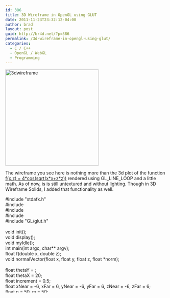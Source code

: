 ```yaml
---
id: 386
title: 3D Wireframe in OpenGL using GLUT
date: 2011-11-23T23:32:12-04:00
author: brad
layout: post
guid: http://br4d.net/?p=386
permalink: /3d-wireframe-in-opengl-using-glut/
categories:
  - C / C++
  - OpenGL / WebGL
  - Programming
---
```

[<img class="alignleft size-medium wp-image-387" src="http://br4d.net/wp-content/uploads/2015/01/3dwireframe-292x300.png" alt="3dwireframe" width="292" height="300" srcset="http://br4d.net/wp-content/uploads/2015/01/3dwireframe-292x300.png 292w, http://br4d.net/wp-content/uploads/2015/01/3dwireframe.png 490w" sizes="(max-width: 292px) 100vw, 292px" />](http://br4d.net/wp-content/uploads/2015/01/3dwireframe.png)

The wireframe you see here is nothing more than the 3d plot of the function [f(x,z) = 4\*cos(sqrt(x\*x+z*z))](http://www.wolframalpha.com/input/?i=plot+4*cos%28sqrt%28x*x%2Bz*z%29%29+from+-6+to+6) rendered using GL\_LINE\_LOOP and a little math. As of now, is is still untextured and without lighting. Though in 3D Wireframe Solids, I added that functionality as well.

<!--more-->

<div class="codecolorer-container cpp default" style="overflow:auto;white-space:nowrap;height:300px;">
  <div class="cpp codecolorer">
    <span class="co2">#include "stdafx.h"</span><br /> <span class="co2">#include <stdio.h></span><br /> <span class="co2">#include <stdlib.h></span><br /> <span class="co2">#include <math.h></span><br /> <span class="co2">#include "GL/glut.h"</span><br /> &nbsp;<br /> <span class="kw4">void</span> init<span class="br0">&#40;</span><span class="br0">&#41;</span><span class="sy4">;</span><br /> <span class="kw4">void</span> display<span class="br0">&#40;</span><span class="br0">&#41;</span><span class="sy4">;</span><br /> <span class="kw4">void</span> myIdle<span class="br0">&#40;</span><span class="br0">&#41;</span><span class="sy4">;</span><br /> <span class="kw4">int</span> main<span class="br0">&#40;</span><span class="kw4">int</span> argc, <span class="kw4">char</span><span class="sy2">**</span> argv<span class="br0">&#41;</span><span class="sy4">;</span><br /> <span class="kw4">float</span> f<span class="br0">&#40;</span><span class="kw4">double</span> x, <span class="kw4">double</span> z<span class="br0">&#41;</span><span class="sy4">;</span><br /> <span class="kw4">void</span> normalVector<span class="br0">&#40;</span><span class="kw4">float</span> x, <span class="kw4">float</span> y, <span class="kw4">float</span> z, <span class="kw4">float</span> <span class="sy2">*</span>norm<span class="br0">&#41;</span><span class="sy4">;</span><br /> &nbsp;<br /> <span class="kw4">float</span> thetaY <span class="sy1">=</span> <span class="nu0"></span><span class="sy4">;</span><br /> <span class="kw4">float</span> thetaX <span class="sy1">=</span> <span class="nu0">20</span><span class="sy4">;</span><br /> <span class="kw4">float</span> increment <span class="sy1">=</span> <span class="nu16">0.5</span><span class="sy4">;</span><br /> <span class="kw4">float</span> xNear <span class="sy1">=</span> <span class="sy2">-</span><span class="nu0">6</span>, xFar <span class="sy1">=</span> <span class="nu0">6</span>, yNear <span class="sy1">=</span> <span class="sy2">-</span><span class="nu0">6</span>, yFar <span class="sy1">=</span> <span class="nu0">6</span>, zNear <span class="sy1">=</span> <span class="sy2">-</span><span class="nu0">6</span>, zFar <span class="sy1">=</span> <span class="nu0">6</span><span class="sy4">;</span><br /> <span class="kw4">float</span> n <span class="sy1">=</span> <span class="nu0">50</span>, m <span class="sy1">=</span> <span class="nu0">50</span><span class="sy4">;</span><br /> &nbsp;<br /> <span class="kw4">void</span> init<span class="br0">&#40;</span><span class="br0">&#41;</span><br /> <span class="br0">&#123;</span><br /> &nbsp; &nbsp; glClearColor<span class="br0">&#40;</span><span class="nu16">1.0</span>, <span class="nu16">1.0</span>, <span class="nu16">1.0</span>, <span class="nu0"></span><span class="br0">&#41;</span><span class="sy4">;</span><br /> &nbsp; &nbsp; glMatrixMode<span class="br0">&#40;</span>GL_PROJECTION<span class="br0">&#41;</span><span class="sy4">;</span><br /> &nbsp; &nbsp; glOrtho<span class="br0">&#40;</span>xNear, xFar, yNear, yFar, zNear, zFar<span class="br0">&#41;</span><span class="sy4">;</span><br /> &nbsp; &nbsp; glColor3f<span class="br0">&#40;</span><span class="nu16">0.0</span>,<span class="nu16">0.0</span>,<span class="nu16">1.0</span><span class="br0">&#41;</span><span class="sy4">;</span><br /> &nbsp;<br /> <span class="br0">&#125;</span><br /> &nbsp;<br /> <span class="kw4">float</span> f<span class="br0">&#40;</span><span class="kw4">double</span> x, <span class="kw4">double</span> z<span class="br0">&#41;</span><br /> <span class="br0">&#123;</span><br /> &nbsp; &nbsp; <span class="kw1">return</span> <span class="nu0">4</span><span class="sy2">*</span><span class="kw3">cos</span><span class="br0">&#40;</span><span class="kw3">sqrt</span><span class="br0">&#40;</span>x<span class="sy2">*</span>x<span class="sy2">+</span>z<span class="sy2">*</span>z<span class="br0">&#41;</span><span class="br0">&#41;</span><span class="sy4">;</span><br /> <span class="br0">&#125;</span><br /> &nbsp;<br /> <span class="kw4">void</span> normalVector<span class="br0">&#40;</span><span class="kw4">float</span> x, <span class="kw4">float</span> y, <span class="kw4">float</span> z, <span class="kw4">float</span> <span class="sy2">*</span>norm<span class="br0">&#41;</span><br /> <span class="br0">&#123;</span><br /> &nbsp; &nbsp; norm<span class="br0">&#91;</span><span class="nu0"></span><span class="br0">&#93;</span> <span class="sy1">=</span> <span class="nu0">4</span><span class="sy2">*</span><span class="kw3">sin</span><span class="br0">&#40;</span><span class="kw3">sqrt</span><span class="br0">&#40;</span>x<span class="sy2">*</span>x<span class="sy2">+</span>z<span class="sy2">*</span>z<span class="br0">&#41;</span><span class="br0">&#41;</span><span class="sy2">*</span>x<span class="sy2">/</span><span class="kw3">sqrt</span><span class="br0">&#40;</span>x<span class="sy2">*</span>x<span class="sy2">+</span>z<span class="sy2">*</span>z<span class="br0">&#41;</span><span class="sy4">;</span><br /> &nbsp; &nbsp; norm<span class="br0">&#91;</span><span class="nu0">1</span><span class="br0">&#93;</span> <span class="sy1">=</span> <span class="nu0">1</span><span class="sy4">;</span><br /> &nbsp; &nbsp; norm<span class="br0">&#91;</span><span class="nu0">2</span><span class="br0">&#93;</span> <span class="sy1">=</span> <span class="nu0">4</span><span class="sy2">*</span><span class="kw3">sin</span><span class="br0">&#40;</span><span class="kw3">sqrt</span><span class="br0">&#40;</span>x<span class="sy2">*</span>x<span class="sy2">+</span>z<span class="sy2">*</span>z<span class="br0">&#41;</span><span class="br0">&#41;</span><span class="sy2">*</span>z<span class="sy2">/</span><span class="kw3">sqrt</span><span class="br0">&#40;</span>x<span class="sy2">*</span>x<span class="sy2">+</span>z<span class="sy2">*</span>z<span class="br0">&#41;</span><span class="sy4">;</span><br /> &nbsp; &nbsp; <span class="kw4">float</span> d <span class="sy1">=</span> norm<span class="br0">&#91;</span><span class="nu0"></span><span class="br0">&#93;</span><span class="sy2">*</span>norm<span class="br0">&#91;</span><span class="nu0"></span><span class="br0">&#93;</span> <span class="sy2">+</span> norm<span class="br0">&#91;</span><span class="nu0">1</span><span class="br0">&#93;</span><span class="sy2">*</span>norm<span class="br0">&#91;</span><span class="nu0">1</span><span class="br0">&#93;</span> <span class="sy2">+</span> norm<span class="br0">&#91;</span><span class="nu0">2</span><span class="br0">&#93;</span><span class="sy2">*</span>norm<span class="br0">&#91;</span><span class="nu0">2</span><span class="br0">&#93;</span><span class="sy4">;</span><br /> &nbsp; &nbsp; <span class="kw1">if</span><span class="br0">&#40;</span>d <span class="sy1">></span> <span class="nu0"></span><span class="br0">&#41;</span><br /> &nbsp; &nbsp; &nbsp; &nbsp; <span class="kw1">for</span> <span class="br0">&#40;</span><span class="kw4">int</span> k <span class="sy1">=</span> <span class="nu0"></span><span class="sy4">;</span> k <span class="sy1"><</span> <span class="nu0">3</span><span class="sy4">;</span> k<span class="sy2">++</span><span class="br0">&#41;</span><br /> &nbsp; &nbsp; &nbsp; &nbsp; &nbsp; &nbsp; norm<span class="br0">&#91;</span>k<span class="br0">&#93;</span><span class="sy2">/</span><span class="sy1">=</span><span class="kw3">sqrt</span><span class="br0">&#40;</span>d<span class="br0">&#41;</span><span class="sy4">;</span><br /> <span class="br0">&#125;</span><br /> &nbsp;<br /> <span class="kw4">void</span> display<span class="br0">&#40;</span><span class="br0">&#41;</span><br /> <span class="br0">&#123;</span><br /> &nbsp; &nbsp; glClear<span class="br0">&#40;</span>GL_COLOR_BUFFER_BIT <span class="sy3">|</span> GL_DEPTH_BUFFER_BIT<span class="br0">&#41;</span><span class="sy4">;</span><br /> &nbsp; &nbsp; glMatrixMode<span class="br0">&#40;</span>GL_MODELVIEW<span class="br0">&#41;</span><span class="sy4">;</span><br /> &nbsp; &nbsp; glLoadIdentity<span class="br0">&#40;</span><span class="br0">&#41;</span><span class="sy4">;</span><br /> &nbsp; &nbsp; glRotatef<span class="br0">&#40;</span>thetaX,<span class="nu0">1</span>,<span class="nu0"></span>,<span class="nu0"></span><span class="br0">&#41;</span><span class="sy4">;</span><br /> &nbsp; &nbsp; glRotatef<span class="br0">&#40;</span>thetaY,<span class="nu0"></span>,<span class="nu0">1</span>,<span class="nu0"></span><span class="br0">&#41;</span><span class="sy4">;</span><br /> &nbsp; &nbsp; <span class="kw4">float</span> norm<span class="br0">&#91;</span><span class="nu0">3</span><span class="br0">&#93;</span><span class="sy4">;</span><br /> &nbsp; &nbsp; <span class="kw4">double</span> xGap<span class="sy1">=</span><span class="br0">&#40;</span>xNear<span class="sy2">-</span>xFar<span class="br0">&#41;</span><span class="sy2">/</span>n<span class="sy4">;</span><br /> &nbsp; &nbsp; <span class="kw4">double</span> zGap<span class="sy1">=</span><span class="br0">&#40;</span>zNear<span class="sy2">-</span>zFar<span class="br0">&#41;</span><span class="sy2">/</span>m<span class="sy4">;</span><br /> &nbsp; &nbsp; <span class="kw1">for</span> <span class="br0">&#40;</span><span class="kw4">int</span> i<span class="sy1">=</span><span class="nu0"></span><span class="sy4">;</span> i<span class="sy1"><</span>n<span class="sy4">;</span> i<span class="sy2">++</span><span class="br0">&#41;</span><br /> &nbsp; &nbsp; <span class="br0">&#123;</span><br /> &nbsp; &nbsp; &nbsp; &nbsp; <span class="kw1">for</span> <span class="br0">&#40;</span><span class="kw4">int</span> j<span class="sy1">=</span><span class="nu0"></span><span class="sy4">;</span> j<span class="sy1"><</span>m<span class="sy4">;</span> j<span class="sy2">++</span><span class="br0">&#41;</span><br /> &nbsp; &nbsp; &nbsp; &nbsp; <span class="br0">&#123;</span><br /> &nbsp; &nbsp; &nbsp; &nbsp; &nbsp; &nbsp; glBegin<span class="br0">&#40;</span>GL_LINE_LOOP<span class="br0">&#41;</span><span class="sy4">;</span><br /> &nbsp; &nbsp; &nbsp; &nbsp; &nbsp; &nbsp; &nbsp; &nbsp; <span class="kw4">float</span> x <span class="sy1">=</span> xFar <span class="sy2">+</span> i<span class="sy2">*</span>xGap<span class="sy4">;</span><br /> &nbsp; &nbsp; &nbsp; &nbsp; &nbsp; &nbsp; &nbsp; &nbsp; <span class="kw4">float</span> z <span class="sy1">=</span> zFar <span class="sy2">+</span> j<span class="sy2">*</span>zGap<span class="sy4">;</span><br /> &nbsp; &nbsp; &nbsp; &nbsp; &nbsp; &nbsp; &nbsp; &nbsp; <span class="kw4">float</span> y <span class="sy1">=</span> f<span class="br0">&#40;</span>x,z<span class="br0">&#41;</span><span class="sy4">;</span><br /> &nbsp; &nbsp; &nbsp; &nbsp; &nbsp; &nbsp; &nbsp; &nbsp; glVertex3f<span class="br0">&#40;</span>x,y,z<span class="br0">&#41;</span><span class="sy4">;</span><br /> &nbsp; &nbsp; &nbsp; &nbsp; &nbsp; &nbsp; &nbsp; &nbsp; normalVector<span class="br0">&#40;</span>x,y,z,norm<span class="br0">&#41;</span><span class="sy4">;</span><br /> &nbsp; &nbsp; &nbsp; &nbsp; &nbsp; &nbsp; &nbsp; &nbsp; glNormal3fv<span class="br0">&#40;</span>norm<span class="br0">&#41;</span><span class="sy4">;</span><br /> &nbsp; &nbsp; &nbsp; &nbsp; &nbsp; &nbsp; &nbsp; &nbsp; x <span class="sy1">=</span> xFar <span class="sy2">+</span> i<span class="sy2">*</span>xGap<span class="sy4">;</span><br /> &nbsp; &nbsp; &nbsp; &nbsp; &nbsp; &nbsp; &nbsp; &nbsp; z <span class="sy1">=</span> zFar <span class="sy2">+</span> <span class="br0">&#40;</span>j<span class="sy2">+</span><span class="nu0">1</span><span class="br0">&#41;</span><span class="sy2">*</span>zGap<span class="sy4">;</span><br /> &nbsp; &nbsp; &nbsp; &nbsp; &nbsp; &nbsp; &nbsp; &nbsp; y <span class="sy1">=</span> f<span class="br0">&#40;</span>x,z<span class="br0">&#41;</span><span class="sy4">;</span><br /> &nbsp; &nbsp; &nbsp; &nbsp; &nbsp; &nbsp; &nbsp; &nbsp; glVertex3f<span class="br0">&#40;</span>x,y,z<span class="br0">&#41;</span><span class="sy4">;</span><br /> &nbsp; &nbsp; &nbsp; &nbsp; &nbsp; &nbsp; &nbsp; &nbsp; normalVector<span class="br0">&#40;</span>x,y,z,norm<span class="br0">&#41;</span><span class="sy4">;</span><br /> &nbsp; &nbsp; &nbsp; &nbsp; &nbsp; &nbsp; &nbsp; &nbsp; glNormal3fv<span class="br0">&#40;</span>norm<span class="br0">&#41;</span><span class="sy4">;</span><br /> &nbsp; &nbsp; &nbsp; &nbsp; &nbsp; &nbsp; &nbsp; &nbsp; x <span class="sy1">=</span> xFar <span class="sy2">+</span> <span class="br0">&#40;</span>i<span class="sy2">+</span><span class="nu0">1</span><span class="br0">&#41;</span><span class="sy2">*</span>xGap<span class="sy4">;</span><br /> &nbsp; &nbsp; &nbsp; &nbsp; &nbsp; &nbsp; &nbsp; &nbsp; z <span class="sy1">=</span> zFar <span class="sy2">+</span> <span class="br0">&#40;</span>j<span class="sy2">+</span><span class="nu0">1</span><span class="br0">&#41;</span><span class="sy2">*</span>zGap<span class="sy4">;</span><br /> &nbsp; &nbsp; &nbsp; &nbsp; &nbsp; &nbsp; &nbsp; &nbsp; y <span class="sy1">=</span> f<span class="br0">&#40;</span>x,z<span class="br0">&#41;</span><span class="sy4">;</span><br /> &nbsp; &nbsp; &nbsp; &nbsp; &nbsp; &nbsp; &nbsp; &nbsp; glVertex3f<span class="br0">&#40;</span>x,y,z<span class="br0">&#41;</span><span class="sy4">;</span><br /> &nbsp; &nbsp; &nbsp; &nbsp; &nbsp; &nbsp; &nbsp; &nbsp; normalVector<span class="br0">&#40;</span>x,y,z,norm<span class="br0">&#41;</span><span class="sy4">;</span><br /> &nbsp; &nbsp; &nbsp; &nbsp; &nbsp; &nbsp; &nbsp; &nbsp; glNormal3fv<span class="br0">&#40;</span>norm<span class="br0">&#41;</span><span class="sy4">;</span><br /> &nbsp; &nbsp; &nbsp; &nbsp; &nbsp; &nbsp; glEnd<span class="br0">&#40;</span><span class="br0">&#41;</span><span class="sy4">;</span><br /> &nbsp; &nbsp; &nbsp; &nbsp; &nbsp; &nbsp; glBegin<span class="br0">&#40;</span>GL_LINE_LOOP<span class="br0">&#41;</span><span class="sy4">;</span><br /> &nbsp; &nbsp; &nbsp; &nbsp; &nbsp; &nbsp; &nbsp; &nbsp; x <span class="sy1">=</span> xFar <span class="sy2">+</span> i<span class="sy2">*</span>xGap<span class="sy4">;</span><br /> &nbsp; &nbsp; &nbsp; &nbsp; &nbsp; &nbsp; &nbsp; &nbsp; z <span class="sy1">=</span> zFar <span class="sy2">+</span> j<span class="sy2">*</span>zGap<span class="sy4">;</span><br /> &nbsp; &nbsp; &nbsp; &nbsp; &nbsp; &nbsp; &nbsp; &nbsp; y <span class="sy1">=</span> f<span class="br0">&#40;</span>x,z<span class="br0">&#41;</span><span class="sy4">;</span><br /> &nbsp; &nbsp; &nbsp; &nbsp; &nbsp; &nbsp; &nbsp; &nbsp; glVertex3f<span class="br0">&#40;</span>x,y,z<span class="br0">&#41;</span><span class="sy4">;</span><br /> &nbsp; &nbsp; &nbsp; &nbsp; &nbsp; &nbsp; &nbsp; &nbsp; normalVector<span class="br0">&#40;</span>x,y,z,norm<span class="br0">&#41;</span><span class="sy4">;</span><br /> &nbsp; &nbsp; &nbsp; &nbsp; &nbsp; &nbsp; &nbsp; &nbsp; glNormal3fv<span class="br0">&#40;</span>norm<span class="br0">&#41;</span><span class="sy4">;</span><br /> &nbsp; &nbsp; &nbsp; &nbsp; &nbsp; &nbsp; &nbsp; &nbsp; x <span class="sy1">=</span> xFar <span class="sy2">+</span> <span class="br0">&#40;</span>i<span class="sy2">+</span><span class="nu0">1</span><span class="br0">&#41;</span><span class="sy2">*</span>xGap<span class="sy4">;</span><br /> &nbsp; &nbsp; &nbsp; &nbsp; &nbsp; &nbsp; &nbsp; &nbsp; z <span class="sy1">=</span> zFar <span class="sy2">+</span> <span class="br0">&#40;</span>j<span class="sy2">+</span><span class="nu0">1</span><span class="br0">&#41;</span><span class="sy2">*</span>zGap<span class="sy4">;</span><br /> &nbsp; &nbsp; &nbsp; &nbsp; &nbsp; &nbsp; &nbsp; &nbsp; y <span class="sy1">=</span> f<span class="br0">&#40;</span>x,z<span class="br0">&#41;</span><span class="sy4">;</span><br /> &nbsp; &nbsp; &nbsp; &nbsp; &nbsp; &nbsp; &nbsp; &nbsp; glVertex3f<span class="br0">&#40;</span>x,y,z<span class="br0">&#41;</span><span class="sy4">;</span><br /> &nbsp; &nbsp; &nbsp; &nbsp; &nbsp; &nbsp; &nbsp; &nbsp; normalVector<span class="br0">&#40;</span>x,y,z,norm<span class="br0">&#41;</span><span class="sy4">;</span><br /> &nbsp; &nbsp; &nbsp; &nbsp; &nbsp; &nbsp; &nbsp; &nbsp; glNormal3fv<span class="br0">&#40;</span>norm<span class="br0">&#41;</span><span class="sy4">;</span><br /> &nbsp; &nbsp; &nbsp; &nbsp; &nbsp; &nbsp; &nbsp; &nbsp; x <span class="sy1">=</span> xFar <span class="sy2">+</span> <span class="br0">&#40;</span>i<span class="sy2">+</span><span class="nu0">1</span><span class="br0">&#41;</span><span class="sy2">*</span>xGap<span class="sy4">;</span><br /> &nbsp; &nbsp; &nbsp; &nbsp; &nbsp; &nbsp; &nbsp; &nbsp; z <span class="sy1">=</span> zFar <span class="sy2">+</span> <span class="br0">&#40;</span>j<span class="br0">&#41;</span><span class="sy2">*</span>zGap<span class="sy4">;</span><br /> &nbsp; &nbsp; &nbsp; &nbsp; &nbsp; &nbsp; &nbsp; &nbsp; y <span class="sy1">=</span> f<span class="br0">&#40;</span>x,z<span class="br0">&#41;</span><span class="sy4">;</span><br /> &nbsp; &nbsp; &nbsp; &nbsp; &nbsp; &nbsp; &nbsp; &nbsp; glVertex3f<span class="br0">&#40;</span>x,y,z<span class="br0">&#41;</span><span class="sy4">;</span><br /> &nbsp; &nbsp; &nbsp; &nbsp; &nbsp; &nbsp; &nbsp; &nbsp; normalVector<span class="br0">&#40;</span>x,y,z,norm<span class="br0">&#41;</span><span class="sy4">;</span><br /> &nbsp; &nbsp; &nbsp; &nbsp; &nbsp; &nbsp; &nbsp; &nbsp; glNormal3fv<span class="br0">&#40;</span>norm<span class="br0">&#41;</span><span class="sy4">;</span><br /> &nbsp; &nbsp; &nbsp; &nbsp; &nbsp; &nbsp; glEnd<span class="br0">&#40;</span><span class="br0">&#41;</span><span class="sy4">;</span><br /> &nbsp; &nbsp; &nbsp; &nbsp; <span class="br0">&#125;</span><br /> &nbsp; &nbsp; <span class="br0">&#125;</span><br /> &nbsp; &nbsp; glutSwapBuffers<span class="br0">&#40;</span><span class="br0">&#41;</span><span class="sy4">;</span><br /> <span class="br0">&#125;</span><br /> &nbsp;<br /> <span class="kw4">void</span> myIdle<span class="br0">&#40;</span><span class="br0">&#41;</span><br /> <span class="br0">&#123;</span><br /> &nbsp; &nbsp; <span class="kw4">double</span> zzz<span class="sy1">=</span><span class="nu0"></span><span class="sy4">;</span><br /> &nbsp; &nbsp; thetaY <span class="sy2">+</span><span class="sy1">=</span> increment<span class="sy4">;</span><br /> &nbsp; &nbsp; <span class="kw1">if</span><span class="br0">&#40;</span>thetaY <span class="sy1">></span> <span class="nu16">360.0</span><span class="br0">&#41;</span><br /> &nbsp; &nbsp; &nbsp; &nbsp; thetaY <span class="sy2">-</span><span class="sy1">=</span> <span class="nu16">360.0</span><span class="sy4">;</span><br /> &nbsp; &nbsp; <span class="kw1">for</span> <span class="br0">&#40;</span><span class="kw4">int</span> i<span class="sy1">=</span><span class="nu0"></span><span class="sy4">;</span> i<span class="sy1"><</span><span class="nu0">1000000</span><span class="sy4">;</span> i<span class="sy2">++</span><span class="br0">&#41;</span><br /> &nbsp; &nbsp; &nbsp; &nbsp; zzz <span class="sy1">=</span> <span class="kw3">sqrt</span><span class="br0">&#40;</span><span class="br0">&#40;</span><span class="kw4">double</span><span class="br0">&#41;</span>i<span class="br0">&#41;</span><span class="sy4">;</span><br /> &nbsp; &nbsp; glutPostRedisplay<span class="br0">&#40;</span><span class="br0">&#41;</span><span class="sy4">;</span><br /> <span class="br0">&#125;</span><br /> &nbsp;<br /> <span class="kw4">int</span> main<span class="br0">&#40;</span><span class="kw4">int</span> argc, <span class="kw4">char</span><span class="sy2">**</span> argv<span class="br0">&#41;</span><br /> <span class="br0">&#123;</span><br /> &nbsp; &nbsp; glutInit<span class="br0">&#40;</span><span class="sy3">&</span>argc,argv<span class="br0">&#41;</span><span class="sy4">;</span><br /> &nbsp; &nbsp; glutInitDisplayMode<span class="br0">&#40;</span>GLUT_DOUBLE<span class="sy3">|</span>GLUT_RGB<span class="br0">&#41;</span><span class="sy4">;</span><br /> &nbsp; &nbsp; glutInitWindowSize<span class="br0">&#40;</span><span class="nu0">800</span>,<span class="nu0">800</span><span class="br0">&#41;</span><span class="sy4">;</span><br /> &nbsp; &nbsp; glutInitWindowPosition<span class="br0">&#40;</span><span class="nu0">10</span>,<span class="nu0">10</span><span class="br0">&#41;</span><span class="sy4">;</span><br /> &nbsp; &nbsp; glutCreateWindow<span class="br0">&#40;</span><span class="st0">"3D Wireframe Solids"</span><span class="br0">&#41;</span><span class="sy4">;</span><br /> &nbsp; &nbsp; glutDisplayFunc<span class="br0">&#40;</span>display<span class="br0">&#41;</span><span class="sy4">;</span><br /> &nbsp; &nbsp; glutIdleFunc<span class="br0">&#40;</span>myIdle<span class="br0">&#41;</span><span class="sy4">;</span><br /> &nbsp; &nbsp; init<span class="br0">&#40;</span><span class="br0">&#41;</span><span class="sy4">;</span><br /> &nbsp; &nbsp; glutMainLoop<span class="br0">&#40;</span><span class="br0">&#41;</span><span class="sy4">;</span><br /> &nbsp; &nbsp; <span class="kw1">return</span> <span class="nu0"></span><span class="sy4">;</span><br /> <span class="br0">&#125;</span>
  </div>
</div>